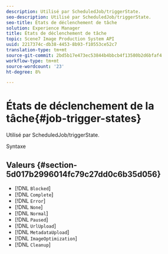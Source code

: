 ```yaml
---
description: Utilisé par ScheduledJob/triggerState.
seo-description: Utilisé par ScheduledJob/triggerState.
seo-title: États de déclenchement de tâche
solution: Experience Manager
title: États de déclenchement de tâche
topic: Scene7 Image Production System API
uuid: 2217374c-db38-4453-8b93-f10553ce52c7
translation-type: tm+mt
source-git-commit: 2bd5b17e473ec53844b4bbcb4f13580b2d6bfaf4
workflow-type: tm+mt
source-wordcount: '23'
ht-degree: 8%

---
```



# États de déclenchement de la tâche{#job-trigger-states}

Utilisé par ScheduledJob/triggerState.

Syntaxe

## Valeurs {#section-5d017b2996014fc79c27dd0c6b35d056}

* [!DNL `Blocked`]
* [!DNL `Complete`]
* [!DNL `Error`]
* [!DNL `None`]
* [!DNL `Normal`]
* [!DNL `Paused`]
* [!DNL `UrlUpload`]
* [!DNL `MetadataUpload`]
* [!DNL `ImageOptimization`]
* [!DNL `Cleanup`]

